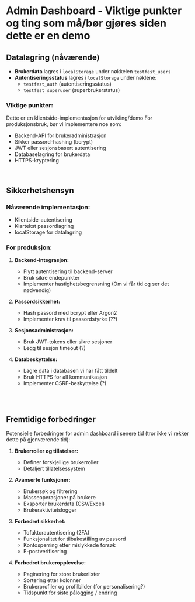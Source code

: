 # Admin Dashboard - Viktige punkter og ting som må/bør gjøres siden dette er en demo

## Datalagring (nåværende)

- **Brukerdata** lagres i `localStorage` under nøkkelen `testfest_users`
- **Autentiseringsstatus** lagres i `localStorage` under nøklene:
  - `testfest_auth` (autentiseringsstatus)
  - `testfest_superuser` (superbrukerstatus)

### Viktige punkter:
Dette er en klientside-implementasjon for utvikling/demo
For produksjonsbruk, bør vi implementere noe som:
  - Backend-API for brukeradministrasjon
  - Sikker passord-hashing (bcrypt)
  - JWT eller sesjonsbasert autentisering
  - Databaselagring for brukerdata
  - HTTPS-kryptering

<br>

## Sikkerhetshensyn

### Nåværende implementasjon:
- Klientside-autentisering
- Klartekst passordlagring
- localStorage for datalagring

### For produksjon:
1. **Backend-integrasjon:**
   - Flytt autentisering til backend-server
   - Bruk sikre endepunkter
   - Implementer hastighetsbegrensning (Om vi får tid og ser det nødvendig)

2. **Passordsikkerhet:**
   - Hash passord med bcrypt eller Argon2
   - Implementer krav til passordstyrke (??)

3. **Sesjonsadministrasjon:**
   - Bruk JWT-tokens eller sikre sesjoner
   - Legg til sesjon timeout (?)

4. **Databeskyttelse:**
   - Lagre data i databasen vi har fått tildelt
   - Bruk HTTPS for all kommunikasjon
   - Implementer CSRF-beskyttelse (?)

<br><br>
## Fremtidige forbedringer

Potensielle forbedringer for admin dashboard i senere tid (tror ikke vi rekker dette på gjenværende tid):

1. **Brukerroller og tillatelser:**
   - Definer forskjellige brukerroller
   - Detaljert tillatelsessystem

2. **Avanserte funksjoner:**
   - Brukersøk og filtrering
   - Masseoperasjoner på brukere
   - Eksporter brukerdata (CSV/Excel)
   - Brukeraktivitetslogger

3. **Forbedret sikkerhet:**
   - Tofaktorautentisering (2FA)
   - Funksjonalitet for tilbakestilling av passord
   - Kontosperring etter mislykkede forsøk
   - E-postverifisering

4. **Forbedret brukeropplevelse:**
   - Paginering for store brukerlister
   - Sortering etter kolonner
   - Brukerprofiler og profilbilder (for personalisering?)
   - Tidspunkt for siste pålogging / endring
